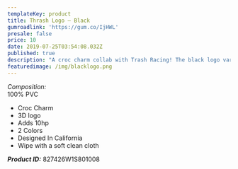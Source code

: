 ```yaml
---
templateKey: product
title: Thrash Logo – Black
gumroadlink: 'https://gum.co/IjHWL'
presale: false
price: 10
date: 2019-07-25T03:54:08.032Z
published: true
description: "A croc charm collab with Trash Racing! The black logo variant. \U0001F994"
featuredimage: /img/blacklogo.png
---
```

_Composition:_\
100% PVC

* Croc Charm
* 3D logo
* Adds 10hp
* 2 Colors
* Designed In California
* Wipe with a soft clean cloth

**_Product ID:_** 827426W1S801008
